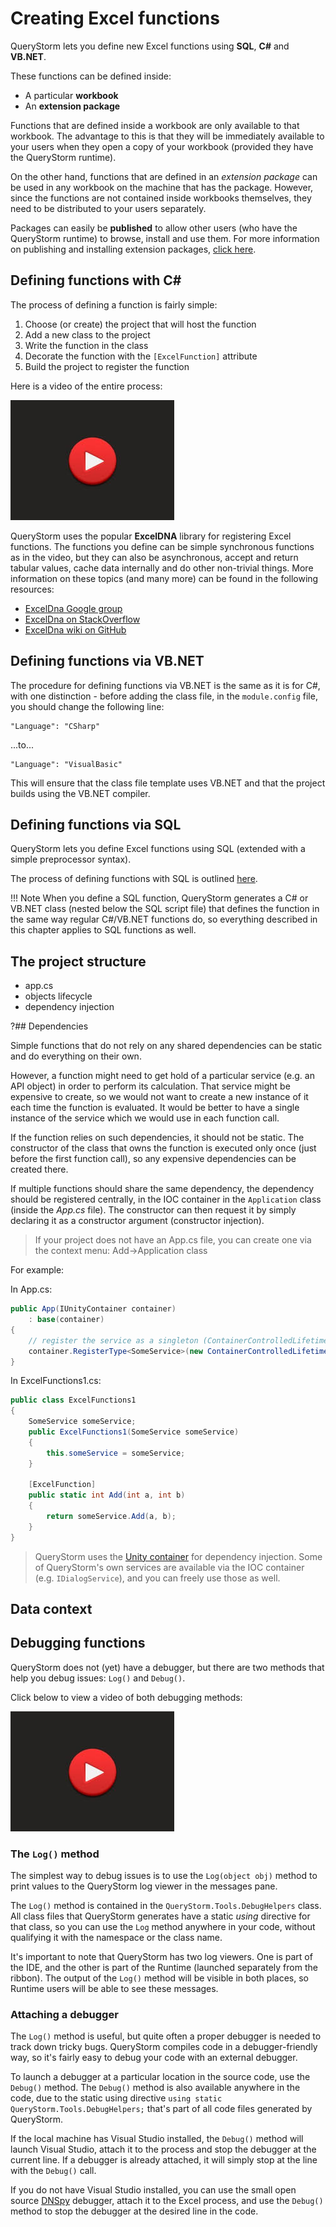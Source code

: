 # Creating Excel functions

QueryStorm lets you define new Excel functions using **SQL**, **C#** and **VB.NET**. 

These functions can be defined inside:
- A particular **workbook** 
- An **extension package**

Functions that are defined inside a workbook are only available to that workbook. The advantage to this is that they will be immediately available to your users when they open a copy of your workbook (provided they have the QueryStorm runtime).

On the other hand, functions that are defined in an *extension package* can be used in any workbook on the machine that has the package. However, since the functions are not contained inside workbooks themselves, they need to be distributed to your users separately.  

Packages can easily be **published** to allow other users (who have the QueryStorm runtime) to browse, install and use them. For more information on publishing and installing extension packages, [click here](todo). 


## Defining functions with C# #

The process of defining a function is fairly simple:

1. Choose (or create) the project that will host the function
1. Add a new class to the project
1. Write the function in the class
1. Decorate the function with the `[ExcelFunction]` attribute
1. Build the project to register the function

Here is a video of the entire process:

[![Defining Excel functions with C#](../images/video.jpg)](https://youtu.be/emcyyiVUYSk "Defining Excel functions with C#")

QueryStorm uses the popular **ExcelDNA** library for registering Excel functions. The functions you define can be simple synchronous functions as in the video, but they can also be asynchronous, accept and return tabular values, cache data internally and do other non-trivial things. More information on these topics (and many more) can be found in the following resources:
 - [ExcelDna Google group](https://groups.google.com/g/exceldna/)
 - [ExcelDna on StackOverflow](https://stackoverflow.com/questions/tagged/excel-dna)
 - [ExcelDna wiki on GitHub](https://github.com/Excel-DNA/ExcelDna/wiki)  

## Defining functions via VB.NET

The procedure for defining functions via VB.NET is the same as it is for C#, with one distinction - before adding the class file, in the `module.config` file, you should change the following line:

```
"Language": "CSharp"
```
...to...

```
"Language": "VisualBasic"
```

This will ensure that the class file template uses VB.NET and that the project builds using the VB.NET compiler. 


## Defining functions via SQL

QueryStorm lets you define Excel functions using SQL (extended with a simple preprocessor syntax).  

The process of defining functions with SQL is outlined [here](../Functions_via_SQL.md).   

!!! Note
When you define a SQL function, QueryStorm generates a C# or VB.NET class (nested below the SQL script file) that defines the function in the same way regular C#/VB.NET functions do, so everything described in this chapter applies to SQL functions as well.

## The project structure

- app.cs
- objects lifecycle
- dependency injection

?## Dependencies

Simple functions that do not rely on any shared dependencies can be static and do everything on their own.

However, a function might need to get hold of a particular service (e.g. an API object) in order to perform its calculation. That service might be expensive to create, so we would not want to create a new instance of it each time the function is evaluated. It would be better to have a single instance of the service which we would use in each function call.   

If the function relies on such dependencies, it should not be static. The constructor of the class that owns the function is executed only once (just before the first function call), so any expensive dependencies can be created there.

If multiple functions should share the same dependency, the dependency should be registered centrally, in the IOC container in the `Application` class (inside the *App.cs* file). The constructor can then request it by simply declaring it as a constructor argument (constructor injection). 
 
> If your project does not have an App.cs file, you can create one via the context menu: Add->Application class

For example:

In App.cs:
```csharp
public App(IUnityContainer container)
	: base(container)
{
	// register the service as a singleton (ContainerControlledLifetimeManager)
    container.RegisterType<SomeService>(new ContainerControlledLifetimeManager());
}
```

In ExcelFunctions1.cs:
```csharp
public class ExcelFunctions1
{
	SomeService someService;
	public ExcelFunctions1(SomeService someService)
	{
		this.someService = someService;
	}

	[ExcelFunction]
	public static int Add(int a, int b)
	{
		return someService.Add(a, b);
	}
}
```

> QueryStorm uses the [Unity container](http://unitycontainer.org/articles/introduction.html) for dependency injection. Some of QueryStorm's own services are available via the IOC container (e.g. `IDialogService`), and you can freely use those as well. 

## Data context

## Debugging functions

QueryStorm does not (yet) have a debugger, but there are two methods that help you debug issues: `Log()` and `Debug()`.

Click below to view a video of both debugging methods:

[![Debugging functions](../images/video.jpg)](https://youtu.be/zqPGuJoD5DM "Debugging functions")

### The `Log()` method
The simplest way to debug issues is to use the `Log(object obj)` method to print values to the QueryStorm log viewer in the messages pane.

The `Log()` method is contained in the `QueryStorm.Tools.DebugHelpers` class. All class files that QueryStorm generates have a static *using* directive for that class, so you can use the `Log` method anywhere in your code, without qualifying it with the namespace or the class name.  

It's important to note that QueryStorm has two log viewers. One is part of the IDE, and the other is part of the Runtime (launched separately from the ribbon). The output of the `Log()` method will be visible in both places, so Runtime users will be able to see these messages. 

### Attaching a debugger
The `Log()` method is useful, but quite often a proper debugger is needed to track down tricky bugs. QueryStorm compiles code in a debugger-friendly way, so it's fairly easy to debug your code with an external debugger. 

To launch a debugger at a particular location in the source code, use the `Debug()` method. The `Debug()` method is also available anywhere in the code, due to the static using directive `using static QueryStorm.Tools.DebugHelpers;` that's part of all code files generated by QueryStorm.

If the local machine has Visual Studio installed, the `Debug()` method will launch Visual Studio, attach it to the process and stop the debugger at the current line. If a debugger is already attached, it will simply stop at the line with the `Debug()` call.

If you do not have Visual Studio installed, you can use the small open source [DNSpy](https://github.com/0xd4d/dnSpy) debugger, attach it to the Excel process, and use the `Debug()` method to stop the debugger at the desired line in the code.     




